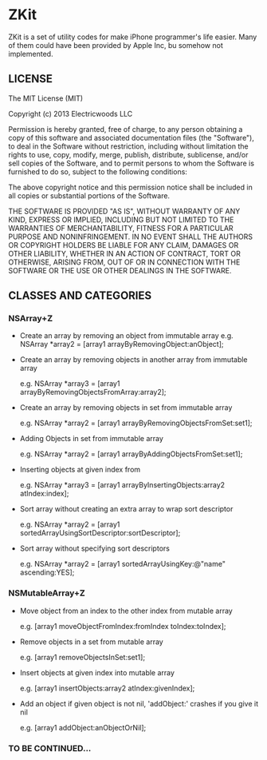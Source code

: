 ZKit
====

ZKit is a set of utility codes for make iPhone programmer's life easier.
Many of them could have been provided by Apple Inc, bu somehow not
implemented.


LICENSE
-------
The MIT License (MIT)

Copyright (c) 2013 Electricwoods LLC

Permission is hereby granted, free of charge, to any person obtaining a copy
of this software and associated documentation files (the "Software"), to deal
in the Software without restriction, including without limitation the rights
to use, copy, modify, merge, publish, distribute, sublicense, and/or sell
copies of the Software, and to permit persons to whom the Software is
furnished to do so, subject to the following conditions:

The above copyright notice and this permission notice shall be included in
all copies or substantial portions of the Software.

THE SOFTWARE IS PROVIDED "AS IS", WITHOUT WARRANTY OF ANY KIND, EXPRESS OR
IMPLIED, INCLUDING BUT NOT LIMITED TO THE WARRANTIES OF MERCHANTABILITY,
FITNESS FOR A PARTICULAR PURPOSE AND NONINFRINGEMENT. IN NO EVENT SHALL THE
AUTHORS OR COPYRIGHT HOLDERS BE LIABLE FOR ANY CLAIM, DAMAGES OR OTHER
LIABILITY, WHETHER IN AN ACTION OF CONTRACT, TORT OR OTHERWISE, ARISING FROM,
OUT OF OR IN CONNECTION WITH THE SOFTWARE OR THE USE OR OTHER DEALINGS IN
THE SOFTWARE.


CLASSES AND CATEGORIES
----------------------

### NSArray+Z

* Create an array by removing an object from immutable array
	e.g. NSArray *array2 = [array1 arrayByRemovingObject:anObject];

* Create an array by removing objects in another array from immutable array

	e.g. NSArray *array3 = [array1 arrayByRemovingObjectsFromArray:array2];

* Create an array by removing objects in set from immutable array

	e.g. NSArray *array2 = [array1 arrayByRemovingObjectsFromSet:set1];

* Adding Objects in set from immutable array

	e.g. NSArray *array2 = [array1 arrayByAddingObjectsFromSet:set1];

* Inserting objects at given index from

	e.g. NSArray *array3 = [array1 arrayByInsertingObjects:array2  atIndex:index];
	
* Sort array without creating an extra array to wrap sort descriptor

	e.g. NSArray *array2 = [array1 sortedArrayUsingSortDescriptor:sortDescriptor];

* Sort array without specifying sort descriptors

	e.g. NSArray *array2 = [array1 sortedArrayUsingKey:@"name" ascending:YES];


### NSMutableArray+Z

* Move object from an index to the other index from mutable array

	e.g. [array1 moveObjectFromIndex:fromIndex toIndex:toIndex];

* Remove objects in a set from mutable array

	e.g. [array1 removeObjectsInSet:set1];

* Insert objects at given index into mutable array

	e.g. [array1 insertObjects:array2 atIndex:givenIndex];

* Add an object if given object is not nil, 'addObject:' crashes if you give it nil

	e.g. [array1 addObject:anObjectOrNil];


### TO BE CONTINUED...
